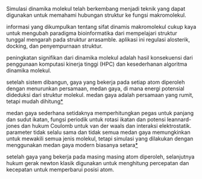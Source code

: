 Simulasi dinamika molekul telah berkembang menjadi teknik yang dapat digunakan untuk memahami hubungan struktur ke fungsi makromolekul. 

informasi yang dikumpulkan tentang sifat dinamis makromolekul cukup kaya untuk mengubah paradigma bioinformatika dari mempelajari struktur tunggal mengarah pada struktur arrasamble. aplikasi ini regulasi alosterik, docking, dan penyempurnaan struktur. 

peningkatan signifikan dari dinamika molekul adalah hasil konsekuensi dari penggunaan komputasi kinerja tinggi (HPC) dan kesederhanan algoritma dinamika molekul. 

setelah sistem dibangun, gaya yang bekerja pada setiap atom diperoleh dengan menurunkan persamaan, medan gaya, di mana energi potensial dideduksi dari struktur molekul. medan gaya adalah persamaan yang rumit, tetapi mudah dihitung[*](https://www.dovepress.com/molecular-dynamics-simulations-advances-and-applications-peer-reviewed-fulltext-article-AABC#ref48)

medan gaya sederhana setidaknya memperhitungkan pegas untuk panjang dan sudut ikatan, fungsi periodik untuk rotasi ikatan dan potensi leannard-jones dan hukum Coulomb untuk van der waals dan interaksi elektrostatik. parameter tidak selalu sama dan tidak semua medan gaya memungkinkan untuk mewakili semua jenis molekul, tetapi simulasi yang dilakukan dengan menggunakan medan gaya modern biasanya setara[*](https://www.dovepress.com/molecular-dynamics-simulations-advances-and-applications-peer-reviewed-fulltext-article-AABC#ref55)

setelah gaya yang bekerja pada masing masing atom diperoleh, selanjutnya hukum gerak newton klasik digunakan untuk menghitung percepatan dan kecepatan untuk memperbarui posisi atom. 